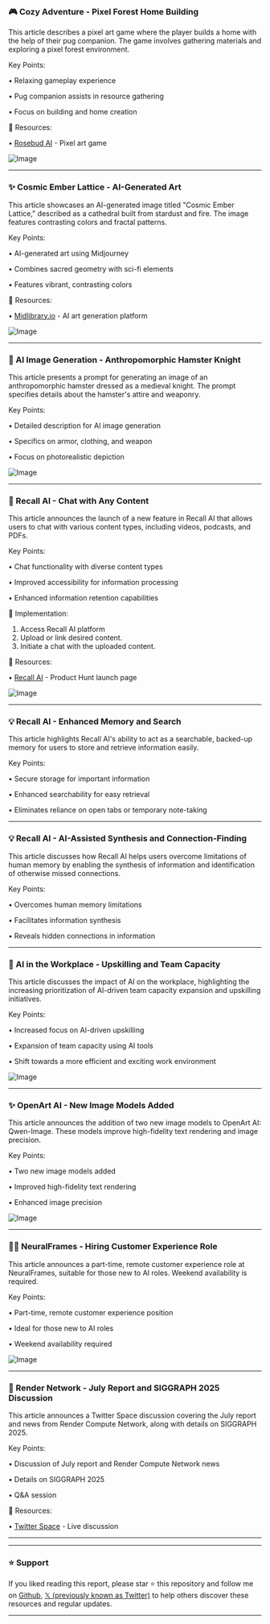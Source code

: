 ### 🎮 Cozy Adventure - Pixel Forest Home Building

This article describes a pixel art game where the player builds a home with the help of their pug companion.  The game involves gathering materials and exploring a pixel forest environment.

Key Points:

•  Relaxing gameplay experience

•  Pug companion assists in resource gathering

•  Focus on building and home creation


🔗 Resources:

• [Rosebud AI](https://rosebud.ai/p/7ede3b86-01a0-4378-b49f-1613f7a6f36a) - Pixel art game

![Image](https://pbs.twimg.com/ext_tw_video_thumb/1955384303560409088/pu/img/WWf2u-kpO4-Zp4C4.jpg)


---
### ✨ Cosmic Ember Lattice - AI-Generated Art

This article showcases an AI-generated image titled "Cosmic Ember Lattice," described as a cathedral built from stardust and fire.  The image features contrasting colors and fractal patterns.

Key Points:

•  AI-generated art using Midjourney

•  Combines sacred geometry with sci-fi elements

•  Features vibrant, contrasting colors


🔗 Resources:

• [Midlibrary.io](https://x.com/Midlibrary_io/status/1955264859810992227) - AI art generation platform


![Image](https://pbs.twimg.com/amplify_video_thumb/1955264780408627200/img/zqO8stjGIeMsKB_7.jpg)


---
### 🤖 AI Image Generation - Anthropomorphic Hamster Knight

This article presents a prompt for generating an image of an anthropomorphic hamster dressed as a medieval knight.  The prompt specifies details about the hamster's attire and weaponry.

Key Points:

•  Detailed description for AI image generation

•  Specifics on armor, clothing, and weapon

•  Focus on photorealistic depiction


![Image](https://pbs.twimg.com/amplify_video_thumb/1955176261224980480/img/NcTgPq5YnFdkpwnx.jpg)


---
### 🚀 Recall AI - Chat with Any Content

This article announces the launch of a new feature in Recall AI that allows users to chat with various content types, including videos, podcasts, and PDFs.

Key Points:

•  Chat functionality with diverse content types

•  Improved accessibility for information processing

•  Enhanced information retention capabilities


🚀 Implementation:

1. Access Recall AI platform
2. Upload or link desired content.
3. Initiate a chat with the uploaded content.


🔗 Resources:

• [Recall AI](https://producthunt.com/products/recall-6/launches/recall-daecc3bb-a582-4d45-b9c3-87367b7f904b) - Product Hunt launch page

![Image](https://pbs.twimg.com/media/GyIlV1UWwAAYKrm?format=jpg&name=small)


---
### 💡 Recall AI - Enhanced Memory and Search

This article highlights Recall AI's ability to act as a searchable, backed-up memory for users to store and retrieve information easily.

Key Points:

•  Secure storage for important information

•  Enhanced searchability for easy retrieval

•  Eliminates reliance on open tabs or temporary note-taking


---
### 💡 Recall AI -  AI-Assisted Synthesis and Connection-Finding

This article discusses how Recall AI helps users overcome limitations of human memory by enabling the synthesis of information and identification of otherwise missed connections.

Key Points:

•  Overcomes human memory limitations

•  Facilitates information synthesis

•  Reveals hidden connections in information


---
### 🤖 AI in the Workplace - Upskilling and Team Capacity

This article discusses the impact of AI on the workplace, highlighting the increasing prioritization of AI-driven team capacity expansion and upskilling initiatives.

Key Points:

•  Increased focus on AI-driven upskilling

•  Expansion of team capacity using AI tools

•  Shift towards a more efficient and exciting work environment


![Image](https://pbs.twimg.com/media/GyIUG1MaEAAX3i5?format=jpg&name=small)


---
### ✨ OpenArt AI - New Image Models Added

This article announces the addition of two new image models to OpenArt AI: Qwen-Image.  These models improve high-fidelity text rendering and image precision.


Key Points:

• Two new image models added

• Improved high-fidelity text rendering

• Enhanced image precision


![Image](https://pbs.twimg.com/amplify_video_thumb/1955026059608354816/img/wn0SjVBVFKxQr5M1.jpg)


---
### 🧑‍💼 NeuralFrames - Hiring Customer Experience Role

This article announces a part-time, remote customer experience role at NeuralFrames, suitable for those new to AI roles.  Weekend availability is required.

Key Points:

• Part-time, remote customer experience position

• Ideal for those new to AI roles

• Weekend availability required


![Image](https://pbs.twimg.com/media/GyE07b0XQAAOCT8?format=jpg&name=small)


---
### 🚀 Render Network - July Report and SIGGRAPH 2025 Discussion

This article announces a Twitter Space discussion covering the July report and news from Render Compute Network, along with details on SIGGRAPH 2025.

Key Points:

• Discussion of July report and Render Compute Network news

• Details on SIGGRAPH 2025

• Q&A session


🔗 Resources:

• [Twitter Space](https://x.com/i/spaces/1OyKALjLlVMxb) - Live discussion


---


---

### ⭐️ Support

If you liked reading this report, please star ⭐️ this repository and follow me on [Github](https://github.com/Drix10), [𝕏 (previously known as Twitter)](https://x.com/DRIX_10_) to help others discover these resources and regular updates.

---